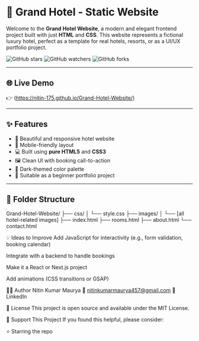# 🏨 Grand Hotel - Static Website

Welcome to the **Grand Hotel Website**, a modern and elegant frontend project built with just **HTML** and **CSS**. This website represents a fictional luxury hotel, perfect as a template for real hotels, resorts, or as a UI/UX portfolio project.

![GitHub stars](https://img.shields.io/github/stars/nitin-175/Grand-Hotel-Website?style=social)
![GitHub watchers](https://img.shields.io/github/watchers/nitin-175/Grand-Hotel-Website?style=social)
![GitHub forks](https://img.shields.io/github/forks/nitin-175/Grand-Hotel-Website?style=social)

---

## 🌐 Live Demo

👉 (https://nitin-175.github.io/Grand-Hotel-Website/)  

---

## ✨ Features

- 🏨 Beautiful and responsive hotel website
- 📱 Mobile-friendly layout
- 💻 Built using **pure HTML5** and **CSS3**
- 🖼️ Clean UI with booking call-to-action
- 🌙 Dark-themed color palette
- 🎯 Suitable as a beginner portfolio project

---

## 📂 Folder Structure
Grand-Hotel-Website/
├── css/
│ └── style.css
├── images/
│ └── [all hotel-related images]
├── index.html
├── rooms.html
├── about.html
└── contact.html


💡 Ideas to Improve
Add JavaScript for interactivity (e.g., form validation, booking calendar)

Integrate with a backend to handle bookings

Make it a React or Next.js project

Add animations (CSS transitions or GSAP)

🧑‍💻 Author
Nitin Kumar Maurya
📧 nitinkumarmaurya457@gmail.com
🔗 LinkedIn

📄 License
This project is open source and available under the MIT License.

🌟 Support This Project
If you found this helpful, please consider:

⭐ Starring the repo

